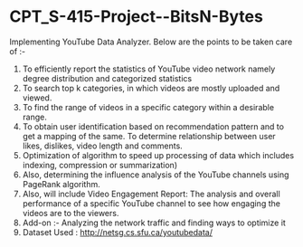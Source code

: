 # CPT_S-415-Project--BitsN-Bytes
Implementing YouTube Data Analyzer. Below are the points to be taken care of :-
1. To efficiently report the statistics of YouTube video network namely degree
distribution and categorized statistics
2. To search top k categories, in which videos are mostly uploaded and viewed.
3. To find the range of videos in a specific category within a desirable range.
4. To obtain user identification based on recommendation pattern and to get a
mapping of the same. To determine relationship between user likes, dislikes,
video length and comments.
5. Optimization of algorithm to speed up processing of data which includes
indexing, compression or summarization)
6. Also, determining the influence analysis of the YouTube channels using
PageRank algorithm.
7. Also, will include Video Engagement Report: The analysis and overall
performance of a specific YouTube channel to see how engaging the videos
are to the viewers.
8. Add-on :- Analyzing the network traffic and finding ways to optimize it
9. Dataset Used : http://netsg.cs.sfu.ca/youtubedata/
